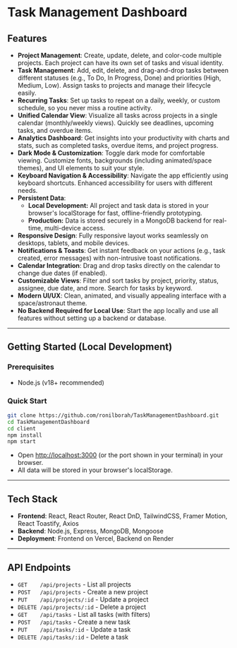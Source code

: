 # Task Management Dashboard

## Features
- **Project Management**: Create, update, delete, and color-code multiple projects. Each project can have its own set of tasks and visual identity.
- **Task Management**: Add, edit, delete, and drag-and-drop tasks between different statuses (e.g., To Do, In Progress, Done) and priorities (High, Medium, Low). Assign tasks to projects and manage their lifecycle easily.
- **Recurring Tasks**: Set up tasks to repeat on a daily, weekly, or custom schedule, so you never miss a routine activity.
- **Unified Calendar View**: Visualize all tasks across projects in a single calendar (monthly/weekly views). Quickly see deadlines, upcoming tasks, and overdue items.
- **Analytics Dashboard**: Get insights into your productivity with charts and stats, such as completed tasks, overdue items, and project progress.
- **Dark Mode & Customization**: Toggle dark mode for comfortable viewing. Customize fonts, backgrounds (including animated/space themes), and UI elements to suit your style.
- **Keyboard Navigation & Accessibility**: Navigate the app efficiently using keyboard shortcuts. Enhanced accessibility for users with different needs.
- **Persistent Data**: 
  - **Local Development:** All project and task data is stored in your browser's localStorage for fast, offline-friendly prototyping.
  - **Production:** Data is stored securely in a MongoDB backend for real-time, multi-device access.
- **Responsive Design**: Fully responsive layout works seamlessly on desktops, tablets, and mobile devices.
- **Notifications & Toasts**: Get instant feedback on your actions (e.g., task created, error messages) with non-intrusive toast notifications.
- **Calendar Integration**: Drag and drop tasks directly on the calendar to change due dates (if enabled).
- **Customizable Views**: Filter and sort tasks by project, priority, status, assignee, due date, and more. Search for tasks by keyword.
- **Modern UI/UX**: Clean, animated, and visually appealing interface with a space/astronaut theme.
- **No Backend Required for Local Use**: Start the app locally and use all features without setting up a backend or database.

---

## Getting Started (Local Development)

### Prerequisites
- Node.js (v18+ recommended)

### Quick Start
```sh
git clone https://github.com/ronilborah/TaskManagementDashboard.git
cd TaskManagementDashboard
cd client
npm install
npm start
```
- Open [http://localhost:3000](http://localhost:3000) (or the port shown in your terminal) in your browser.
- All data will be stored in your browser's localStorage.


---

## Tech Stack
- **Frontend**: React, React Router, React DnD, TailwindCSS, Framer Motion, React Toastify, Axios
- **Backend**: Node.js, Express, MongoDB, Mongoose
- **Deployment**: Frontend on Vercel, Backend on Render

---

## API Endpoints
- `GET    /api/projects`   - List all projects
- `POST   /api/projects`   - Create a new project
- `PUT    /api/projects/:id` - Update a project
- `DELETE /api/projects/:id` - Delete a project
- `GET    /api/tasks`      - List all tasks (with filters)
- `POST   /api/tasks`      - Create a new task
- `PUT    /api/tasks/:id`  - Update a task
- `DELETE /api/tasks/:id`  - Delete a task
